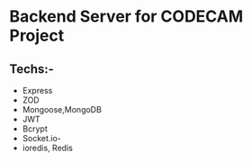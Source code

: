 # Backend Server for CODECAM Project

## Techs:- 
- Express
- ZOD
- Mongoose,MongoDB 
- JWT
- Bcrypt
- Socket.io-
- ioredis, Redis
